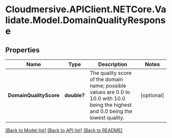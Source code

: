 # Cloudmersive.APIClient.NETCore.Validate.Model.DomainQualityResponse
## Properties

Name | Type | Description | Notes
------------ | ------------- | ------------- | -------------
**DomainQualityScore** | **double?** | The quality score of the domain name; possible values are 0.0 to 10.0 with 10.0 being the highest and 0.0 being the lowest quality. | [optional] 

[[Back to Model list]](../README.md#documentation-for-models) [[Back to API list]](../README.md#documentation-for-api-endpoints) [[Back to README]](../README.md)

